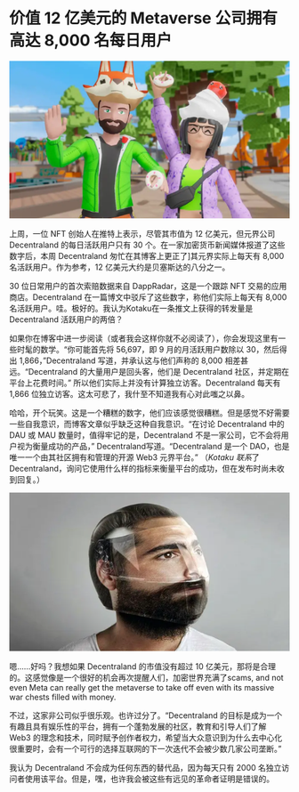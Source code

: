 # 价值 12 亿美元的 Metaverse 公司拥有高达 8,000 名每日用户




![图片](63.png)



上周，一位 NFT 创始人在推特上表示，尽管其市值为 12 亿美元，但元界公司 Decentraland 的每日活跃用户只有 30 个。在一家加密货币新闻媒体报道了这些数字后，本周 Decentraland 匆忙在其博客上更正了]其元界实际上每天有 8,000 名活跃用户。作为参考，12 亿美元大约是贝塞斯达的八分之一。

30 位日常用户的首次索赔数据来自 DappRadar，这是一个跟踪 NFT 交易的应用商店。Decentraland 在一篇博文中驳斥了这些数字，称他们实际上每天有 8,000 名活跃用户。哇。极好的。我认为Kotaku在一条推文上获得的转发量是 Decentraland 活跃用户的两倍？

如果你在博客中进一步阅读（或者我会这样你就不必阅读了），你会发现这里有一些时髦的数学。“你可能首先将 56,697，即 9 月的月活跃用户数除以 30，然后得出 1,866，”Decentraland 写道，并承认这与他们声称的 8,000 相差甚远。“Decentraland 的大量用户是回头客，他们是 Decentraland 社区，并定期在平台上花费时间。” 所以他们实际上并没有计算独立访客。Decentraland 每天有 1,866 位独立访客。这太可悲了，我什至不知道我有心对此嗤之以鼻。

哈哈，开个玩笑。这是一个糟糕的数字，他们应该感觉很糟糕。但是感觉不好需要一些自我意识，而博客文章似乎缺乏这种自我意识。“在讨论 Decentraland 中的 DAU 或 MAU 数量时，值得牢记的是，Decentraland 不是一家公司，它不会将用户视为衡量成功的产品，” Decentraland写道。“Decentraland 是一个 DAO，也是唯一一个由其社区拥有和管理的开源 Web3 元界平台。” （*Kotaku 联系*了 Decentraland，询问它使用什么样的指标来衡量平台的成功，但在发布时尚未收到回复。）

![图片](64.png)



嗯……好吗？我想如果 Decentraland 的市值没有超过 10 亿美元，那将是合理的。这感觉像是一个很好的机会再次提醒人们，加密世界充满了scams, and not even Meta can really get the metaverse to take off even with its massive war chests filled with money.

不过，这家非公司似乎很乐观。也许过分了。“Decentraland 的目标是成为一个有趣且具有娱乐性的平台，拥有一个蓬勃发展的社区，教育和引导人们了解 Web3 的理念和技术，同时赋予创作者权力，希望当大众意识到为什么去中心化很重要时，会有一个可行的选择互联网的下一次迭代不会被少数几家公司垄断。”

我认为 Decentraland 不会成为任何东西的替代品，因为每天只有 2000 名独立访问者使用该平台。但是，嘿，也许我会被这些有远见的革命者证明是错误的。
